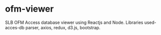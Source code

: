 # ofm-viewer
 
SLB OFM Access database viewer using Reactjs and Node. Libraries used- acces-db parser, axios, redux, d3.js, bootstrap.
